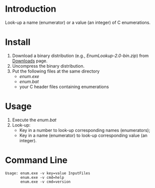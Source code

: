 # Introduction #

Look-up a name (enumerator) or a value (an integer) of C enumerations.


# Install #

1. Download a binary distribution (e.g., *EnumLookup-2.0-bin.zip*) from
   [Downloads](https://bitbucket.org/YorkJong/awkenumlookup/downloads) page.
2. Uncompress the binary distribution.
3. Put the following files at the same directory
    * *enum.exe*
    * *enum.bat*
    * your C header files containing enumerations


# Usage #

1. Execute the *enum.bat*
2. Look-up:
    * Key in a number to look-up corresponding names (enumerators);
    * Key in a name (enumerator) to look-up corresponding value (an integer).


# Command Line #

```
Usage: enum.exe -v key=value InputFiles
       enum.exe -v cmd=help
       enum.exe -v cmd=version
```
